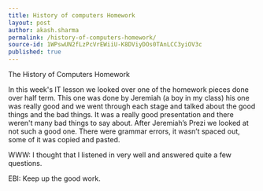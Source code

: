 ```yaml
---
title: History of computers Homework
layout: post
author: akash.sharma
permalink: /history-of-computers-homework/
source-id: 1WPswUN2fLzPcVrEWiiU-K8DViyDOs0TAnLCC3yiOV3c
published: true
---
```

 The History of Computers Homework

In this week's IT lesson we looked over one of the homework pieces done over half term. This one was done by Jeremiah (a boy in my class) his one was really good and we went through each stage and talked about the good things and the bad things. It was a really good presentation and there weren't many bad things to say about. After Jeremiah’s Prezi we looked at not such a good one. There were grammar errors, it wasn’t spaced out, some of it was copied and pasted.

WWW: I thought that I listened in very well and answered quite a few questions.

EBI: Keep up the good work.

